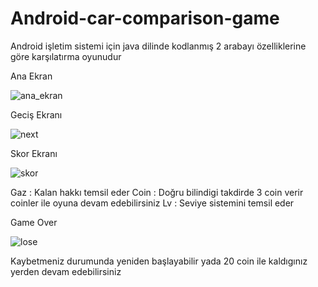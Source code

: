 # Android-car-comparison-game
 Android işletim sistemi için java dilinde kodlanmış 2 arabayı özelliklerine göre karşılatırma oyunudur
 
 Ana Ekran

![ana_ekran](https://user-images.githubusercontent.com/92816090/219659258-08d11fbc-e0de-49d4-aadb-461a5ab518c6.jpg)

Geciş Ekranı

![next](https://user-images.githubusercontent.com/92816090/219659498-51820855-f98c-4298-8a37-43a131ec0074.jpg)

Skor Ekranı

![skor](https://user-images.githubusercontent.com/92816090/219659954-ddcb94a6-ba50-4f25-b93a-58f915b17ce4.jpg)

Gaz : Kalan hakkı temsil eder 
Coin : Doğru bilindigi takdirde 3 coin verir coinler ile oyuna devam edebilirsiniz
Lv : Seviye sistemini temsil eder

Game Over

![lose](https://user-images.githubusercontent.com/92816090/219660055-214a7dee-a8e4-4c28-8282-51352c8ea0c0.jpg)


Kaybetmeniz durumunda yeniden başlayabilir yada 20 coin ile kaldıgınız yerden devam edebilirsiniz


